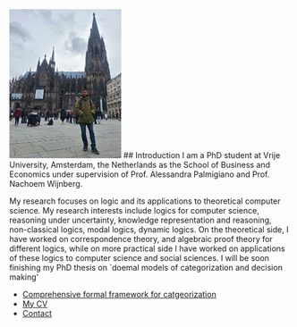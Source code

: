 <img src="1000054264.jpg" width="200">
## Introduction
I am a PhD student at Vrije University, Amsterdam, the Netherlands as the School of Business and Economics under supervision of Prof. Alessandra Palmigiano and Prof. Nachoem Wijnberg.

My research focuses on logic and its applications to theoretical computer science. My research interests include logics for computer science, reasoning under uncertainty, knowledge representation and reasoning, non-classical logics, modal logics, dynamic logics. On the theoretical side, I have worked on correspondence theory, and algebraic proof theory for different logics, while on more practical side I have worked on applications of these logics to computer science and social sciences. I will be soon finishing  my PhD thesis on `doemal models of categorization  and decision making'


- [Comprehensive formal framework for catgeorization](categorization.md)
- [My CV](Krishna_CV.pdf)
- [Contact](contact.md)




